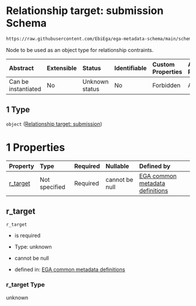 # Relationship target: submission Schema

```txt
https://raw.githubusercontent.com/EbiEga/ega-metadata-schema/main/schemas/EGA.submission.json#/properties/submission_relationships/items/allOf/1/anyOf/0/allOf/1/anyOf/1
```

Node to be used as an object type for relationship contraints.

| Abstract            | Extensible | Status         | Identifiable | Custom Properties | Additional Properties | Access Restrictions | Defined In                                                                           |
| :------------------ | :--------- | :------------- | :----------- | :---------------- | :-------------------- | :------------------ | :----------------------------------------------------------------------------------- |
| Can be instantiated | No         | Unknown status | No           | Forbidden         | Allowed               | none                | [EGA.submission.json\*](../../../schemas/EGA.submission.json "open original schema") |

## 1 Type

`object` ([Relationship target: submission](ega-12-definitions-relationship-target-submission.md))

# 1 Properties

| Property               | Type          | Required | Nullable       | Defined by                                                                                                                                                                                                                                                               |
| :--------------------- | :------------ | :------- | :------------- | :----------------------------------------------------------------------------------------------------------------------------------------------------------------------------------------------------------------------------------------------------------------------- |
| [r\_target](#r_target) | Not specified | Required | cannot be null | [EGA common metadata definitions](ega-12-definitions-relationship-target-submission-properties-r_target.md "https://raw.githubusercontent.com/EbiEga/ega-metadata-schema/main/schemas/EGA.common-definitions.json#/definitions/r-target-submission/properties/r_target") |

## r\_target



`r_target`

*   is required

*   Type: unknown

*   cannot be null

*   defined in: [EGA common metadata definitions](ega-12-definitions-relationship-target-submission-properties-r_target.md "https://raw.githubusercontent.com/EbiEga/ega-metadata-schema/main/schemas/EGA.common-definitions.json#/definitions/r-target-submission/properties/r_target")

### r\_target Type

unknown

